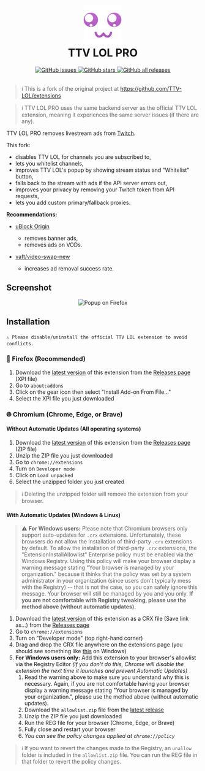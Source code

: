<h1 align="center">
  <img src="src/images/brand/icon.png" height="100" width="100" alt="Icon" />
  <br />
  TTV LOL PRO
  <br />
</h1>

<div align="center">
  <a href="https://github.com/younesaassila/ttv-lol-pro/issues">
    <img
      alt="GitHub issues"
      src="https://img.shields.io/github/issues/younesaassila/ttv-lol-pro"
    />
  </a>
  <a href="https://github.com/younesaassila/ttv-lol-pro/stargazers">
    <img
      alt="GitHub stars"
      src="https://img.shields.io/github/stars/younesaassila/ttv-lol-pro"
    />
  </a>
  <a href="https://github.com/younesaassila/ttv-lol-pro/releases">
    <img
      alt="GitHub all releases"
      src="https://img.shields.io/github/downloads/younesaassila/ttv-lol-pro/total"
    />
  </a>
</div>

<br />

> ℹ️ This is a fork of the original project at https://github.com/TTV-LOL/extensions

> ℹ️ TTV LOL PRO uses the same backend server as the official TTV LOL extension, meaning it experiences the same server issues (if there are any).

TTV LOL PRO removes livestream ads from [Twitch](https://www.twitch.tv/).

This fork:

- disables TTV LOL for channels you are subscribed to,
- lets you whitelist channels,
- improves TTV LOL's popup by showing stream status and "Whitelist" button,
- falls back to the stream with ads if the API server errors out,
- improves your privacy by removing your Twitch token from API requests,
- lets you add custom primary/fallback proxies.

**Recommendations:**

- [uBlock Origin](https://ublockorigin.com/)

  - removes banner ads,
  - removes ads on VODs.

- [vaft/video-swap-new](https://github.com/pixeltris/TwitchAdSolutions#scripts)

  - increases ad removal success rate.

## Screenshot

<div align="center">
  <img
    src="https://user-images.githubusercontent.com/47226184/210093901-2d0c7f62-5e1f-4ce2-83f3-e35812361e20.png"
    alt="Popup on Firefox"
  />
</div>

## Installation

`⚠️ Please disable/uninstall the official TTV LOL extension to avoid conflicts.`

### 🦊 Firefox (Recommended)

1. Download the [latest version](https://github.com/younesaassila/ttv-lol-pro/releases/latest) of this extension from the [Releases page](https://github.com/younesaassila/ttv-lol-pro/releases) (XPI file)
1. Go to `about:addons`
1. Click on the gear icon then select "Install Add-on From File…"
1. Select the XPI file you just downloaded

### 🌐 Chromium (Chrome, Edge, or Brave)

#### Without Automatic Updates (All operating systems)

1. Download the [latest version](https://github.com/younesaassila/ttv-lol-pro/releases/latest) of this extension from the [Releases page](https://github.com/younesaassila/ttv-lol-pro/releases) (ZIP file)
1. Unzip the ZIP file you just downloaded
1. Go to `chrome://extensions`
1. Turn on `Developer mode`
1. Click on `Load unpacked`
1. Select the unzipped folder you just created

> ℹ️ Deleting the unzipped folder will remove the extension from your browser.

#### With Automatic Updates (Windows & Linux)

> ⚠️ **For Windows users:** Please note that Chromium browsers only support auto-updates for `.crx` extensions. Unfortunately, these browsers do not allow the installation of third-party `.crx` extensions by default. To allow the installation of third-party `.crx` extensions, the "ExtensionInstallAllowlist" Enterprise policy must be enabled via the Windows Registry. Using this policy will make your browser display a warning message stating "Your browser is managed by your organization." because it thinks that the policy was set by a system administrator in your organization (since users don't typically mess with the Registry) -- that is not the case, so you can safely ignore this message. Your browser will still be managed by you and you only.
> **If you are not comfortable with Registry tweaking, please use the method above (without automatic updates).**

1. Download the [latest version](https://github.com/younesaassila/ttv-lol-pro/releases/latest) of this extension as a CRX file (Save link as…) from the [Releases page](https://github.com/younesaassila/ttv-lol-pro/releases)
1. Go to `chrome://extensions`
1. Turn on "Developer mode" (top right-hand corner)
1. Drag and drop the CRX file anywhere on the extensions page (you should see something like [this](https://user-images.githubusercontent.com/47226184/213722956-73fcc824-8065-441f-a893-ed96c33c2139.png) on Windows)
1. **For Windows users only:** Add this extension to your browser's allowlist via the Registry Editor _(if you don't do this, Chrome will disable the extension the next time it launches and prevent Automatic Updates)_
   1. Read the warning above to make sure you understand why this is necessary. Again, if you are not comfortable having your browser display a warning message stating "Your browser is managed by your organization.", please use the method above (without automatic updates).
   1. Download the `allowlist.zip` file from the [latest release](https://github.com/younesaassila/ttv-lol-pro/releases/latest)
   1. Unzip the ZIP file you just downloaded
   1. Run the REG file for your browser (Chrome, Edge, or Brave)
   1. Fully close and restart your browser
   1. _You can see the policy changes applied at `chrome://policy`_

> ℹ️ If you want to revert the changes made to the Registry, an `unallow` folder is included in the `allowlist.zip` file. You can run the REG file in that folder to revert the policy changes.
